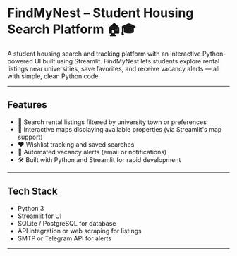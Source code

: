 # FindMyNest – Student Housing Search Platform 🏠🎓

A student housing search and tracking platform with an interactive Python-powered UI built using Streamlit. FindMyNest lets students explore rental listings near universities, save favorites, and receive vacancy alerts — all with simple, clean Python code.

---

## Features

- 🎯 Search rental listings filtered by university town or preferences  
- 📍 Interactive maps displaying available properties (via Streamlit's map support)  
- ❤️ Wishlist tracking and saved searches  
- 🔔 Automated vacancy alerts (email or notifications)  
- 🛠 Built with Python and Streamlit for rapid development

---

## Tech Stack

- Python 3  
- Streamlit for UI  
- SQLite / PostgreSQL for database  
- API integration or web scraping for listings  
- SMTP or Telegram API for alerts

---
